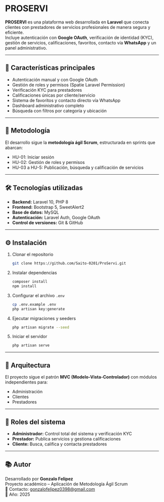 # PROSERVI

**PROSERVI** es una plataforma web desarrollada en **Laravel** que conecta clientes con prestadores de servicios profesionales de manera segura y eficiente.  
Incluye autenticación con **Google OAuth**, verificación de identidad (KYC), gestión de servicios, calificaciones, favoritos, contacto vía **WhatsApp** y un panel administrativo.

---

## 🚀 Características principales
- Autenticación manual y con Google OAuth  
- Gestión de roles y permisos (Spatie Laravel Permission)  
- Verificación KYC para prestadores  
- Calificaciones únicas por cliente/servicio  
- Sistema de favoritos y contacto directo vía WhatsApp  
- Dashboard administrativo completo  
- Búsqueda con filtros por categoría y ubicación  

---

## 🧠 Metodología
El desarrollo sigue la **metodología ágil Scrum**, estructurada en sprints que abarcan:
- HU-01: Iniciar sesión  
- HU-02: Gestión de roles y permisos  
- HU-03 a HU-5: Publicación, búsqueda y calificación de servicios  

---

## 🛠️ Tecnologías utilizadas
- **Backend:** Laravel 10, PHP 8  
- **Frontend:** Bootstrap 5, SweetAlert2  
- **Base de datos:** MySQL  
- **Autenticación:** Laravel Auth, Google OAuth  
- **Control de versiones:** Git & GitHub  

---

## ⚙️ Instalación
1. Clonar el repositorio  
   ```bash
   git clone https://github.com/Saito-0201/ProServi.git
   ```
2. Instalar dependencias  
   ```bash
   composer install
   npm install
   ```
3. Configurar el archivo `.env`  
   ```bash
   cp .env.example .env
   php artisan key:generate
   ```
4. Ejecutar migraciones y seeders  
   ```bash
   php artisan migrate --seed
   ```
5. Iniciar el servidor  
   ```bash
   php artisan serve
   ```

---

## 🧩 Arquitectura
El proyecto sigue el patrón **MVC (Modelo-Vista-Controlador)** con módulos independientes para:
- Administración  
- Clientes  
- Prestadores  

---

## 👥 Roles del sistema
- **Administrador:** Control total del sistema y verificación KYC  
- **Prestador:** Publica servicios y gestiona calificaciones  
- **Cliente:** Busca, califica y contacta prestadores  

---

## 📚 Autor
Desarrollado por **Gonzalo Felipez**  
Proyecto académico – Aplicación de Metodología Ágil Scrum  
📧 Contacto: gonzalofelipez0398@gmail.com  
📅 Año: 2025
